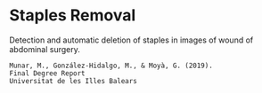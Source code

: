 # Staples Removal

Detection and automatic deletion of staples in images of wound of abdominal surgery.

```
Munar, M., González-Hidalgo, M., & Moyà, G. (2019).
Final Degree Report
Universitat de les Illes Balears
``` 

